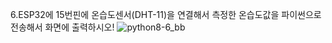 6.ESP32에 15번핀에 온습도센서(DHT-11)을 연결해서 측정한 온습도값을 파이썬으로 전송해서 화면에 출력하시오!
![python8-6_bb](https://github.com/user-attachments/assets/63c9b9eb-a03f-4561-9a50-c27981edd755)

